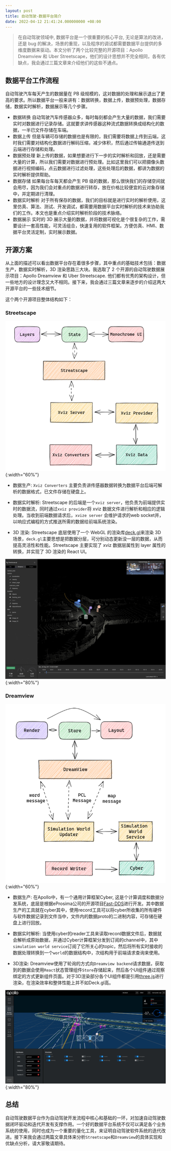 ```yaml
---
layout: post
title: 自动驾驶-数据平台简介
date: 2022-04-12 21:41:24.000000000 +08:00
---
```


> 在自动驾驶领域中, 数据平台是一个很重要的核心平台, 无论是算法的改进，还是 bug 的解决，场景的重现，以及程序的调试都需要数据平台提供的多维度数据来驱动。本文分析了两个比较完整的开源项目：Apollo Dreamview 和 Uber Streetscape，他们的设计思想并不完全相同，各有优缺点，我会通过三篇文章来介绍他们的这些不通点。

## 数据平台工作流程

自动驾驶汽车每天产生的数据量在 PB 级规模的，这对数据的处理和展示退出了更高的要求。所以数据平台一般来讲有：数据转换，数据上传，数据预处理，数据存储，数据实时解析，数据展示等几个步骤。

- 数据转换
  自动驾驶汽车传感器众多，每时每刻都会产生大量的数据，我们需要实时对数据进行记录存储。这就要求讲传感器这种流式数据转换成结构化的数据，一半已文件存储在车端。
- 数据上传
  但是车辆可存储的数据也是有限的，我们需要将数据上传到云端，这时我们需要对结构化数据进行解码压缩，减少体积，然后通过传输通道传送到云端进行存储和处理。
- 数据预处理
  新上传的数据，如果想要进行下一步的实时解析和回放，还是需要大量的计算，所以我们需要对数据进行预处理。比如这里我们可以把摄像头数据进行视频编码，点云数据进行过滤处理，这些处理后的数据，都讲为数据的实时解析提供帮助。
- 数据存储
  如果每台车每天都会产生 PB 级的数据，那么很快我们的存储空间就会用尽，因为我们会对重点的数据进行转存，放在价格比较便宜的云对象存储中，并定期进行清理。
- 数据实时解析
  对于所有保存的数据，我们的目标就是进行实时的解析使用，这里仿真、算法、测试、开发调试，都需要用数据平台实时解析的技术来协助我们的工作。本文也是重点介绍实时解析阶段的技术脉络。
- 数据展示
  实时的 3D 展示大量的数据，并将数据可视化是个很复杂的工作，需要设计一套高性能，可灵活组合，快速复用的软件框架。方便仿真、HMI、数据平台灵活定制，实时展示数据。

## 开源方案

从上面的描述可以看出数据平台存在着很多步骤，其中重点的基础技术包括：数据生产，数据实时解析，3D 渲染思路三大块。我选取了 2 个开源的自动驾驶数据展示项目：Apollo Dreamview 和 Uber Streetscape. 他们都有优秀的架构设计，但一些地方的设计理念又大不相同。接下来，我会通过三篇文章来逐步的介绍这两大开源平台的一些技术细节。

这个两个开源项目整体结构如下：

### Streetscape

![Streetscape structure](/images/data_system/2022-04-13_18-06.png){:width="60%"}

- 数据生产: `Xviz Converters` 主要负责讲传感器数据转换为数据平台后端可解析的数据格式，已文件存储在硬盘上。

- 数据实时解析: Streetscape 的后端是一个`xviz server`，他负责为前端提供实时的数据流，同时通过`xviz provider`将 xviz 数据文件进行解析和相应的逻辑处理。当收到前端数据请求后，`xvize server` 会维护请求的web socket并，以响应式编程的方式推送所需的数据给前端系统渲染。

- 3D 渲染: Streetscape 底层使用了一个 WebGL 的渲染库[deck.gl](https://deck.gl)来渲染 3D 场景，`deck.gl`主要思想是把数据分层，可分别动态更新没一层的数据，从而提高灵活性和性能。Streetscape 主要实现了 xviz 数据层属性到 layer 属性的转换，并实现了 3D 渲染的 React UI。

![Streetscape UI](/images/data_system/2022-04-14_19-32.png){:width="80%"}

### Dreamview

![Streetscape structure](/images/data_system/2022-04-13_18-07.png){:width="60%"}

- 数据生产: 在Apollo中，有一个通用计算框架Cyber, 这是个计算调度和数据分发系统，底层是根据eProsima公司的开源项目[Fast-DDS](https://github.com/eProsima/Fast-DDS)进行开发。其中数据生产的工具就在cyber其中，使用record工具可以将cyber所收集的所有硬件与软件数据记录到文件当中，文件内的数据proto的二进制内容，可存储在硬盘上进行回放。

- 数据实时解析: 当使用cyber的reader工具来读取record数据文件后，数据就会解析成原始数据，并通过Cyber计算框架分发到订阅的channel中，其中`simulation world service`订阅了它所关心的topic，然后将所有实时接收的数据处理转换到一个`world`的数据结构中，次结构用于前端请求查询来使用。

- 3D渲染: Dreamview使用了轮询的方式向`Dreamview backend`请求数据，获取到的数据会使用`React`状态管理组件`Store`存储起来，然后各个UI组件通过观察绑定的方式更新组件页面。对于3D渲染部分各个UI组件都是引用[three.js](https://github.com/mrdoob/three.js)进行渲染，在渲染效率和整体性能上并不如Deck.gl高。

![Dreamview UI](/images/data_system/dv_trajectory.png){:width="80%"}

## 总结

自动驾驶数据平台作为自动驾驶开发流程中核心和基础的一环，对加速自动驾驶数据闭环驱动和迭代开发有支撑作用。一个好的数据平台系统不仅可以满足各个业务系统的使用，同时也成为一个重要的量化工具，来证明自动驾驶软件系统的迭代改进。接下来我会通过两篇文章具体来分析`Streetscape`和`Dreamview`的具体实现和优缺点分析，请大家敬请期待。
